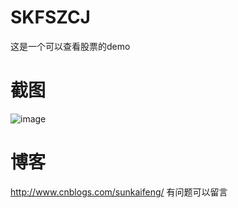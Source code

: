 # SKFSZCJ
这是一个可以查看股票的demo
# 截图
![image](https://github.com/wubianxiaoxian/SKFSZCJ/blob/master/SKFZSCJ/%E6%B7%BB%E5%8A%A0%E5%9B%BE%E7%89%872.gif)
# 博客
http://www.cnblogs.com/sunkaifeng/    有问题可以留言
